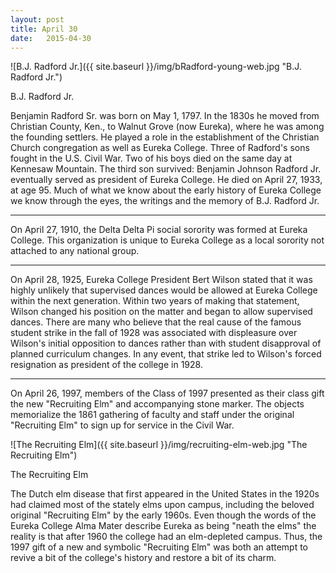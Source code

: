 ```yaml
---
layout: post
title: April 30
date:   2015-04-30
---
```


<article class="small-12 large-4 columns clearfix"> ![B.J. Radford Jr.]({{ site.baseurl }}/img/bRadford-young-web.jpg "B.J. Radford Jr.")
<p class="caption">B.J. Radford Jr.</p></article>
<p>Benjamin Radford Sr. was born on May 1, 1797. In the 1830s he moved from Christian County, Ken., to Walnut Grove (now Eureka), where he was among the founding settlers. He played a role in the establishment of the Christian Church congregation as well as Eureka College. Three of Radford's sons fought in the U.S. Civil War. Two of his boys died on the same day at Kennesaw Mountain. The third son survived: Benjamin Johnson Radford Jr. eventually served as president of Eureka College. He died on April 27, 1933, at age 95. Much of what we know about the early history of Eureka College we know through the eyes, the writings and the memory of B.J. Radford Jr.</p>
<hr>

On April 27, 1910, the Delta Delta Pi social sorority was formed at Eureka College. This organization is unique to Eureka College as a local sorority not attached to any national group.
<hr>
On April 28, 1925, Eureka College President Bert Wilson stated that it was highly unlikely that supervised dances would be allowed at Eureka College within the next generation. Within two years of making that
statement, Wilson changed his position on the matter and began to allow supervised dances. There are many who believe that the real cause of the famous student strike in the fall of 1928 was associated with displeasure over Wilson's initial opposition to dances rather than with student disapproval of planned curriculum changes. In any event, that strike led to Wilson's forced resignation as president of the college in 1928.
<hr>

On April 26, 1997, members of the Class of 1997 presented as their class gift the new "Recruiting Elm" and accompanying stone marker.  The objects memorialize the 1861 gathering of faculty and staff under the original "Recruiting Elm" to sign up for service in the Civil War.

![The Recruiting Elm]({{ site.baseurl }}/img/recruiting-elm-web.jpg "The Recruiting Elm")
<p class="caption">The Recruiting Elm</p>

The Dutch elm disease that first appeared in the United States in the 1920s had claimed most of the stately elms upon campus, including the beloved original "Recruiting Elm" by the early 1960s. Even though the words of the Eureka College Alma Mater describe Eureka as being "neath the elms" the reality is that after 1960 the college had an elm-depleted campus. Thus, the 1997 gift of a new and symbolic "Recruiting Elm" was both an attempt to revive a bit of the college's history and restore a bit of its charm.
